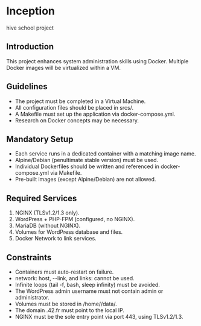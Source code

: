 # Inception
hive school project

## Introduction

This project enhances system administration skills using Docker. Multiple Docker images will be virtualized within a VM.

## Guidelines

* The project must be completed in a Virtual Machine.
* All configuration files should be placed in srcs/.
* A Makefile must set up the application via docker-compose.yml.
* Research on Docker concepts may be necessary.

## Mandatory Setup

* Each service runs in a dedicated container with a matching image name.
* Alpine/Debian (penultimate stable version) must be used.
* Individual Dockerfiles should be written and referenced in docker-compose.yml via Makefile.
* Pre-built images (except Alpine/Debian) are not allowed.

## Required Services

1. NGINX (TLSv1.2/1.3 only).
2. WordPress + PHP-FPM (configured, no NGINX).
3. MariaDB (without NGINX).
4. Volumes for WordPress database and files.
5. Docker Network to link services.

## Constraints

* Containers must auto-restart on failure.
* network: host, --link, and links: cannot be used.
* Infinite loops (tail -f, bash, sleep infinity) must be avoided.
* The WordPress admin username must not contain admin or administrator.
* Volumes must be stored in /home/<login>/data/.
* The domain <login>.42.fr must point to the local IP.
* NGINX must be the sole entry point via port 443, using TLSv1.2/1.3.
